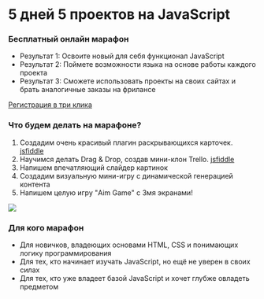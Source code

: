 # 5 дней 5 проектов на JavaScript
### Бесплатный онлайн марафон

 * Результат 1: Освоите новый для себя функционал JavaScript
 * Результат 2: Поймете возможности языка на основе работы каждого проекта
 * Результат 3: Сможете использовать проекты на своих сайтах и брать аналогичные заказы на фрилансе

[Регистрация в три клика](https://t.me/JSMarafon7Bot?start=ZGw6MzU3MDA)

### Что будем делать на марафоне?

1. Создадим очень красивый плагин раскрывающихся карточек. [jsfiddle](https://jsfiddle.net/dimalepel/adytqp5e/48/)
2. Научимся делать Drag & Drop, создав мини-клон Trello. [jsfiddle](https://jsfiddle.net/dimalepel/g6oLvr1n/48/)
3. Напишем впечатляющий слайдер картинок
4. Создадим визуальную мини-игру с динамической генерацией контента
5. Напишем целую игру "Aim Game" с 3мя экранами!

![](https://fs-thb01.getcourse.ru/fileservice/file/thumbnail/h/a2c26fe09544e91080128c294c1c8589.jpg/s/s1200x/a/177331/sc/8)

### Для кого марафон

 * Для новичков, владеющих основами HTML, CSS и понимающих логику программирования
 * Для тех, кто начинает изучать JavaScript, но ещё не уверен в своих силах
 * Для тех, кто уже владеет базой JavaScript и хочет глубже овладеть предметом